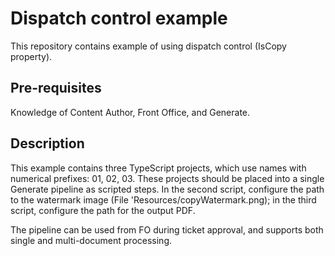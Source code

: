 # Dispatch control example

This repository contains example of using dispatch control (IsCopy property).

## Pre-requisites

Knowledge of Content Author, Front Office, and Generate.

## Description

This example contains three TypeScript projects, which use names with numerical prefixes: 01, 02, 03. These projects should be placed into a single Generate pipeline as scripted steps. In the second script, configure the path to the watermark image (File 'Resources/copyWatermark.png); in the third script, configure the path for the output PDF.

The pipeline can be used from FO during ticket approval, and supports both single and multi-document processing.
